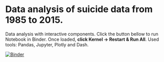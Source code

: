 # Data analysis of suicide data from 1985 to 2015.

Data analysis with interactive components. Click the button bellow to run Notebook in Binder. Once loaded, **click Kernel -> Restart & Run All**.
Used tools: Pandas, Jupyter, Plotly and Dash.


[![Binder](https://mybinder.org/badge_logo.svg)](https://mybinder.org/v2/gh/KaniaSebastian/suicide-data-analysis.git/HEAD?filepath=Analysis.ipynb)
